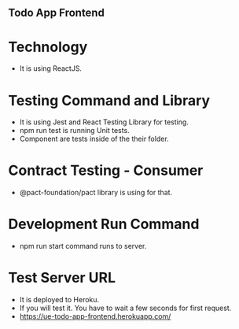 ## Todo App Frontend

# Technology

- It is using ReactJS.

# Testing Command and Library

- It is using Jest and React Testing Library for testing.
- npm run test is running Unit tests.
- Component are tests inside of the their folder.

# Contract Testing - Consumer

- @pact-foundation/pact library is using for that.

# Development Run Command

- npm run start command runs to server.

# Test Server URL

- It is deployed to Heroku. 
- If you will test it. You have to wait a few seconds for first request.
- https://ue-todo-app-frontend.herokuapp.com/